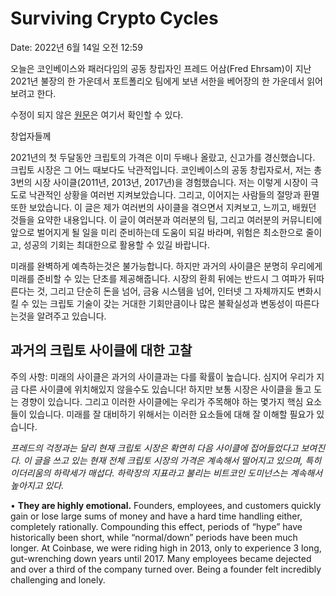 # Surviving Crypto Cycles

Date: 2022년 6월 14일 오전 12:59

오늘은 코인베이스와 패러다임의 공동 창립자인 프레드 어삼(Fred Ehrsam)이 지난 2021년 불장의 한 가운데서 포트폴리오 팀에게 보낸 서한을 베어장의 한 가운데서 읽어보려고 한다. 

수정이 되지 않은 [원문](https://www.paradigm.xyz/2021/03/surviving-crypto-cycles?fbclid=IwAR2kkXUM8RGtjy5MdXuFhhp1LNaF2RFDL1TmuI7XxQOMEGu2qND1SiwyABI)은 여기서 확인할 수 있다.

창업자들께

2021년의 첫 두달동안 크립토의 가격은 이미 두배나 올랐고, 신고가를 경신했습니다. 크립토 시장은 그 어느 때보다도 낙관적입니다. 코인베이스의 공동 창립자로서, 저는 총 3번의 시장 사이클(2011년, 2013년, 2017년)을 경험했습니다. 저는 이렇게 시장이 극도로 낙관적인 상황을 여러번 지켜보았습니다. 그리고, 이어지는 사람들의 절망과 환멸 또한 보았습니다. 이 글은 제가 여러번의 사이클을 겪으면서 지켜보고, 느끼고, 배웠던 것들을 요약한 내용입니다. 이 글이 여러분과 여러분의 팀, 그리고 여러분의 커뮤니티에 앞으로 벌어지게 될 일을 미리 준비하는데 도움이 되길 바라며, 위험은 최소한으로 줄이고, 성공의 기회는 최대한으로 활용할 수 있길 바랍니다.

미래를 완벽하게 예측하는것은 불가능합니다. 하지만 과거의 사이클은 분명히 우리에게 미래를 준비할 수 있는 단초를 제공해줍니다. 시장의 환희 뒤에는 반드시 그 여파가 뒤따른다는 것, 그리고 단순히 돈을 넘어, 금융 시스템을 넘어, 인터넷 그 자체까지도 변화시킬 수 있는 크립토 기술이 갖는 거대한 기회만큼이나 많은 불확실성과 변동성이 따른다는것을 알려주고 있습니다.

## **과거의 크립토 사이클에 대한 고찰**

주의 사항: 미래의 사이클은 과거의 사이클과는 다를 확률이 높습니다. 심지어 우리가 지금 다른 사이클에 위치해있지 않을수도 있습니다! 하지만 보통 시장은 사이클을 돌고 도는 경향이 있습니다. 그리고 이러한 사이클에는 우리가 주목해야 하는 몇가지 핵심 요소들이 있습니다. 미래를 잘 대비하기 위해서는 이러한 요소들에 대해 잘 이해할 필요가 있습니다.

*프레드의 걱정과는 달리 현재 크립토 시장은 확연히 다음 사이클에 접어들었다고 보여진다. 이 글을 쓰고 있는 현재 전체 크립토 시장의 가격은 계속해서 떨어지고 있으며, 특히 이더리움의 하락세가 매섭다. 하락장의 지표라고 불리는 비트코인 도미넌스는 계속해서 높아지고 있다.* 

• **They are highly emotional.** Founders, employees, and customers quickly gain or lose large sums of money and have a hard time handling either, completely rationally. Compounding this effect, periods of “hype” have historically been short, while “normal/down” periods have been much longer. At Coinbase, we were riding high in 2013, only to experience 3 long, gut-wrenching down years until 2017. Many employees became dejected and over a third of the company turned over. Being a founder felt incredibly challenging and lonely.